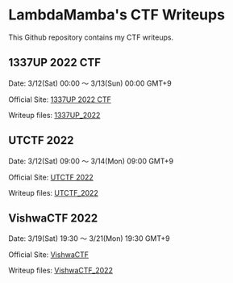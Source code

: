 # LambdaMamba's CTF Writeups

This Github repository contains my CTF writeups.

## 1337UP 2022 CTF
Date: 3/12(Sat) 00:00 ～ 3/13(Sun) 00:00 GMT+9

Official Site: [1337UP 2022 CTF](https://www.intigriti.com/1337uplive)

Writeup files: [1337UP_2022](./1337UP_2022)



## UTCTF 2022
Date: 3/12(Sat) 09:00 ～ 3/14(Mon) 09:00 GMT+9

Official Site: [UTCTF 2022](http://utctf.live/)

Writeup files: [UTCTF_2022](./UTCTF_2022)


## VishwaCTF 2022
Date: 3/19(Sat) 19:30 ～ 3/21(Mon) 19:30 GMT+9

Official Site: [VishwaCTF](https://vishwactf.com/)

Writeup files: [VishwaCTF_2022](./VishwaCTF_2022)
